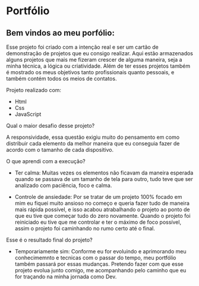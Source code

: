 # Portfólio

## Bem vindos ao meu porfólio:

Esse projeto foi criado com a intenção real e ser um cartão de demonstração de projetos que eu consigo realizar. 
Aqui estão armazenados alguns projetos que mais me fizeram crescer de alguma maneira, seja a minha técnica, a lógica ou criatividade. Além de ter esses projetos também é mostrado os meus objetivos tanto profissionais quanto pessoais, e também contém todos os meios de contatos.

Projeto realizado com:
* Html
* Css
* JavaScript

Qual o maior desafio desse projeto?

A responsividade, essa questão exigiu muito do pensamento em como distribuir cada elemento da melhor maneira que eu conseguia fazer de acordo com o tamanho de cada dispositivo.

O que aprendi com a execução?

* Ter calma: Muitas vezes os elementos não ficavam da maneira esperada quando se passava de um tamanho de tela para outro, tudo teve que ser analizado com paciência, foco e calma.

* Controle de ansiedade: Por se tratar de um projeto 100% focado em mim eu fiquei muito ansioso no começo e queria fazer tudo de maneira mais rápida possível, e isso acabou atrabalhando o projeto ao ponto de que eu tive que começar tudo do zero novamente. Quando o projeto foi reiniciado eu tive que me controlar e ter o máximo de foco possível, assim o projeto foi caminhando no rumo certo até o final.

Esse é o resultado final do projeto?

* Temporariamente sim: Conforme eu for evoluindo e aprimorando meu conhecimemnto e tecnicas com o passar do tempo, meu portfólio também passará por essas mudanças. Pretendo fazer com que esse projeto evolua junto comigo, me acompanhando pelo caminho que eu for traçando na minha jornada como Dev.

